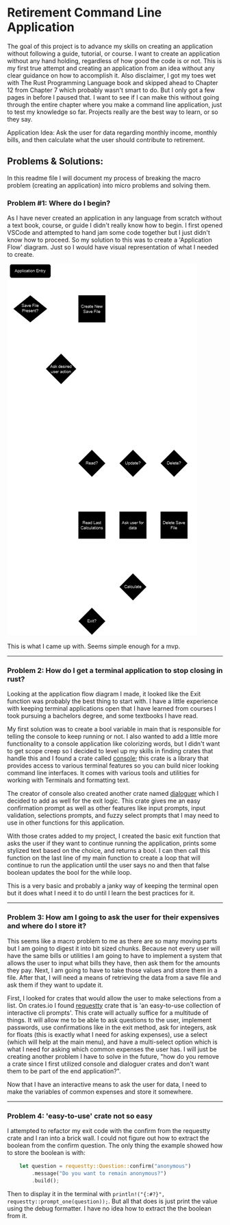 # Retirement Command Line Application

The goal of this project is to advance my skills on creating an application without following a guide, tutorial, or course. I want to create an application without any hand holding, regardless of how good the code is or not. This is my first true attempt and creating an application from an idea without any clear guidance on how to accomplish it. Also disclaimer, I got my toes wet with The Rust Programming Language book and skipped ahead to Chapter 12 from Chapter 7 which probably wasn't smart to do. But I only got a few pages in before I paused that. I want to see if I can make this without going through the entire chapter where you make a command line application, just to test my knowledge so far. Projects really are the best way to learn, or so they say.

Application Idea: Ask the user for data regarding monthly income, monthly bills, and then calculate what the user should contribute to retirement. 

## Problems & Solutions:

In this readme file I will document my process of breaking the macro problem (creating an application) into micro problems and solving them.

### Problem #1: Where do I begin?

As I have never created an application in any language from scratch without a text book, course, or guide I didn't really know how to begin. I first opened VSCode and attempted to hand jam some code together but I just didn't know how to proceed. So my solution to this was to create a 'Application Flow' diagram. Just so I would have visual representation of what I needed to create. 

![diagram](./images/retirement-cli.drawio.png)

This is what I came up with. Seems simple enough for a mvp. 

---

### Problem 2: How do I get a terminal application to stop closing in rust?

Looking at the application flow diagram I made, it looked like the Exit function was probably the best thing to start with. I have a little experience with keeping terminal applications open that I have learned from courses I took pursuing a bachelors degree, and some textbooks I have read. 

My first solution was to create a bool variable in main that is responsible for telling the console to keep running or not. I also wanted to add a little more functionality to a console application like colorizing words, but I didn't want to get scope creep so I decided to level up my skills in finding crates that handle this and I found a crate called [console](https://crates.io/crates/console); this crate is a library that provides access to various terminal features so you can build nicer looking command line interfaces. It comes with various tools and utilities for working with Terminals and formatting text. 

The creator of console also created another crate named [dialoguer](https://crates.io/crates/dialoguer) which I decided to add as well for the exit logic. This crate gives me an easy confirmation prompt as well as other features like input prompts, input validation, selections prompts, and fuzzy select prompts that I may need to use in other functions for this application. 

With those crates added to my project, I created the basic exit function that asks the user if they want to continue running the application, prints some stylized text based on the choice, and returns a bool. I can then call this function on the last line of my main function to create a loop that will continue to run the application until the user says no and then that false boolean updates the bool for the while loop.  

This is a very basic and probably a janky way of keeping the terminal open but it does what I need it to do until I learn the best practices for it. 

---

### Problem 3: How am I going to ask the user for their expensives and where do I store it?

This seems like a macro problem to me as there are so many moving parts but I am going to digest it into bit sized chunks. Because not every user will have the same bills or utilities I am going to have to implement a system that allows the user to input what bills they have, then ask them for the amounts they pay. Next, I am going to have to take those values and store them in a file. After that, I will need a means of retrieving the data from a save file and ask them if they want to update it. 

First, I looked for crates that would allow the user to make selections from a list. On crates.io I found [requestty](https://crates.io/crates/requestty) crate that is 'an easy-to-use collection of interactive cli prompts'. This crate will actually suffice for a multitude of things. It will allow me to be able to ask questions to the user, implement passwords, use confirmations like in the exit method, ask for integers, ask for floats (this is exactly what I need for asking expenses), use a select (which will help at the main menu), and have a multi-select option which is what I need for asking which common expenses the user has. I will just be creating another problem I have to solve in the future, "how do you remove a crate since I first utilized console and dialoguer crates and don't want them to be part of the end application?".

Now that I have an interactive means to ask the user for data, I need to make the variables of common expenses and store it somewhere. 

---

### Problem 4: 'easy-to-use' crate not so easy

I attempted to refactor my exit code with the confirm from the requestty crate and I ran into a brick wall. I could not figure out how to extract the boolean from the confirm question. The only thing the example showed how to store the boolean is with:

```Rust
    let question = requestty::Question::confirm("anonymous")
        .message("Do you want to remain anonymous?")
        .build();
```

Then to display it in the terminal with `println!("{:#?}", requestty::prompt_one(question));`. But all that does is just print the value using the debug formatter. I have no idea how to extract the the boolean from it. 